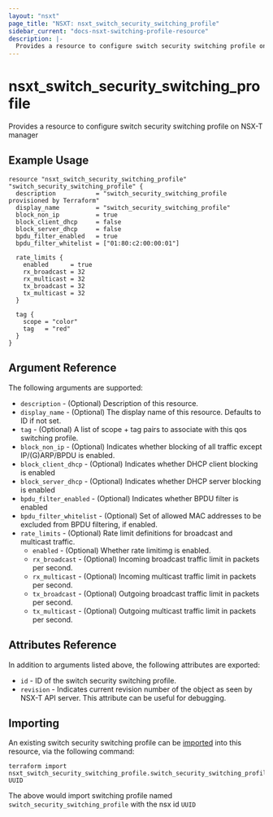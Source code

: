 ```yaml
---
layout: "nsxt"
page_title: "NSXT: nsxt_switch_security_switching_profile"
sidebar_current: "docs-nsxt-switching-profile-resource"
description: |-
  Provides a resource to configure switch security switching profile on NSX-T manager
---
```


# nsxt_switch_security_switching_profile

Provides a resource to configure switch security switching profile on NSX-T manager

## Example Usage

```hcl
resource "nsxt_switch_security_switching_profile" "switch_security_switching_profile" {
  description           = "switch_security_switching_profile provisioned by Terraform"
  display_name          = "switch_security_switching_profile"
  block_non_ip          = true
  block_client_dhcp     = false
  block_server_dhcp     = false
  bpdu_filter_enabled   = true
  bpdu_filter_whitelist = ["01:80:c2:00:00:01"]

  rate_limits {
    enabled      = true
    rx_broadcast = 32
    rx_multicast = 32
    tx_broadcast = 32
    tx_multicast = 32
  }

  tag {
    scope = "color"
    tag   = "red"
  }
}
```

## Argument Reference

The following arguments are supported:

* `description` - (Optional) Description of this resource.
* `display_name` - (Optional) The display name of this resource. Defaults to ID if not set.
* `tag` - (Optional) A list of scope + tag pairs to associate with this qos switching profile.
* `block_non_ip` - (Optional) Indicates whether blocking of all traffic except IP/(G)ARP/BPDU is enabled.
* `block_client_dhcp` - (Optional) Indicates whether DHCP client blocking is enabled
* `block_server_dhcp` - (Optional) Indicates whether DHCP server blocking is enabled
* `bpdu_filter_enabled` - (Optional) Indicates whether BPDU filter is enabled
* `bpdu_filter_whitelist` - (Optional) Set of allowed MAC addresses to be excluded from BPDU filtering, if enabled.
* `rate_limits` - (Optional) Rate limit definitions for broadcast and multicast traffic.
  * `enabled` - (Optional) Whether rate limitimg is enabled.
  * `rx_broadcast` - (Optional) Incoming broadcast traffic limit in packets per second.
  * `rx_multicast` - (Optional) Incoming multicast traffic limit in packets per second.
  * `tx_broadcast` - (Optional) Outgoing broadcast traffic limit in packets per second.
  * `tx_multicast` - (Optional) Outgoing multicast traffic limit in packets per second.


## Attributes Reference

In addition to arguments listed above, the following attributes are exported:

* `id` - ID of the switch security switching profile.
* `revision` - Indicates current revision number of the object as seen by NSX-T API server. This attribute can be useful for debugging.


## Importing

An existing switch security switching profile can be [imported][docs-import] into this resource, via the following command:

[docs-import]: /docs/import/index.html

```
terraform import nsxt_switch_security_switching_profile.switch_security_switching_profile UUID
```

The above would import switching profile named `switch_security_switching_profile` with the nsx id `UUID`

